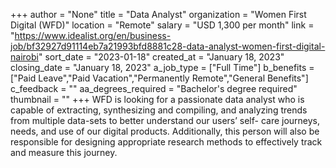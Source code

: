 +++
author = "None"
title = "Data Analyst"
organization = "Women First Digital (WFD)"
location = "Remote"
salary = "USD 1,300 per month"
link = "https://www.idealist.org/en/business-job/bf32927d91114eb7a21993bfd8881c28-data-analyst-women-first-digital-nairobi"
sort_date = "2023-01-18"
created_at = "January 18, 2023"
closing_date = "January 18, 2023"
a_job_type = ["Full Time"]
b_benefits = ["Paid Leave","Paid Vacation","Permanently Remote","General Benefits"]
c_feedback = ""
aa_degrees_required = "Bachelor's degree required"
thumbnail = ""
+++
WFD is looking for a passionate data analyst who is capable of extracting, synthesizing and compiling, and analyzing trends from multiple data-sets to better understand our users’ self- care journeys, needs, and use of our digital products. Additionally, this person will also be responsible for designing appropriate research methods to effectively track and measure this journey.